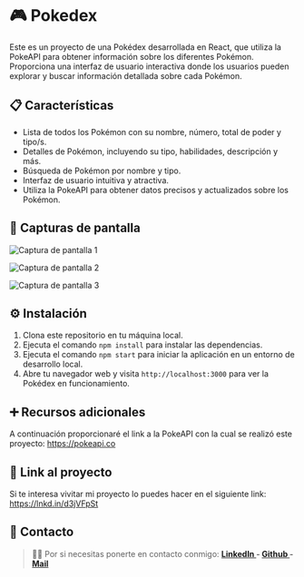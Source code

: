 # 🎮 Pokedex

Este es un proyecto de una Pokédex desarrollada en React, que utiliza la PokeAPI para obtener información sobre los diferentes Pokémon. Proporciona una interfaz de usuario interactiva donde los usuarios pueden explorar y buscar información detallada sobre cada Pokémon.

## 📋 Características

- Lista de todos los Pokémon con su nombre, número, total de poder y tipo/s.
- Detalles de Pokémon, incluyendo su tipo, habilidades, descripción y más.
- Búsqueda de Pokémon por nombre y tipo.
- Interfaz de usuario intuitiva y atractiva.
- Utiliza la PokeAPI para obtener datos precisos y actualizados sobre los Pokémon.

## 📸 Capturas de pantalla

![Captura de pantalla 1](https://media.licdn.com/dms/image/D4D22AQEiyXJxMJ5ymg/feedshare-shrink_800/0/1681185877259?e=1687392000&v=beta&t=YFO0tXsOTu7h29OKuzC1Q5ialP5zOdilogAFcizZ0JI)

![Captura de pantalla 2](https://media.licdn.com/dms/image/D4D22AQGkm-EJjslQGw/feedshare-shrink_800/0/1681185876868?e=1687392000&v=beta&t=3WxmWO0Oo6R_s1bcUl35SdRnqbtz_L1t-V7BMjn2Jtw)

![Captura de pantalla 3](https://media.licdn.com/dms/image/D4D22AQEKrNh_JW78KQ/feedshare-shrink_800/0/1681185877298?e=1687392000&v=beta&t=p2En0DScsf4FeYht6_Atdeq4EGuPtIeK11-u0eFUOwM)

## ⚙ Instalación

1. Clona este repositorio en tu máquina local.
2. Ejecuta el comando `npm install` para instalar las dependencias.
3. Ejecuta el comando `npm start` para iniciar la aplicación en un entorno de desarrollo local.
4. Abre tu navegador web y visita `http://localhost:3000` para ver la Pokédex en funcionamiento.

## ➕ Recursos adicionales

A continuación proporcionaré el link a la PokeAPI con la cual se realizó este proyecto: https://pokeapi.co

## 🔗 Link al proyecto

Si te interesa vivitar mi proyecto lo puedes hacer en el siguiente link: https://lnkd.in/d3jVFpSt

## 📩 Contacto

>🙋‍♀️ Por si necesitas ponerte en contacto conmigo: **[LinkedIn ](https://www.linkedin.com/in/florencia-collosso/) - [Github ](https://github.com/FlorCollosso) - [Mail ](mailto:florcollosso@gmail.com?subject=Mensaje%20desde%20Github&body=Hola!%20Vi%20tu%20repositorio%20en%20Github.)**
